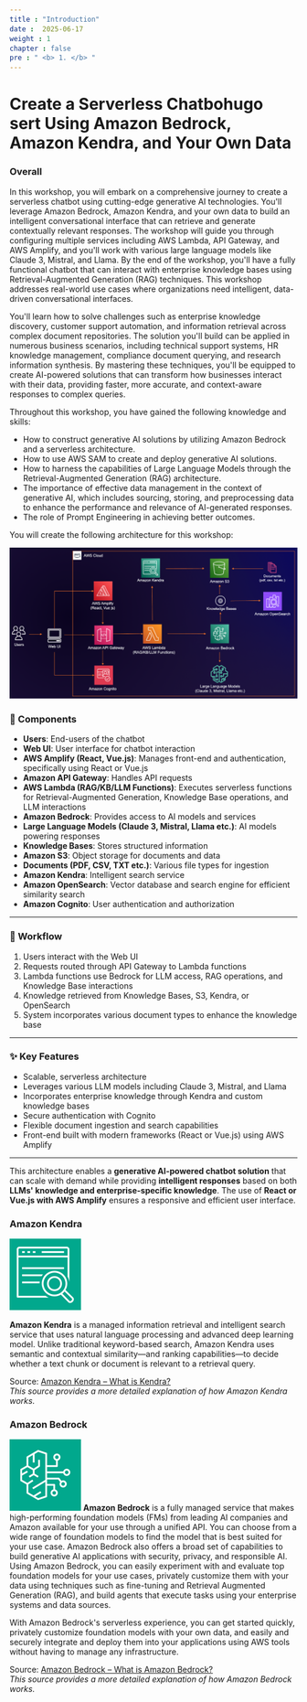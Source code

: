 ```yaml
---
title : "Introduction"
date :  2025-06-17
weight : 1 
chapter : false
pre : " <b> 1. </b> "
---
```

# Create a Serverless Chatbohugo sert Using Amazon Bedrock, Amazon Kendra, and Your Own Data
### Overall
In this workshop, you will embark on a comprehensive journey to create a serverless chatbot using cutting-edge generative AI technologies. You'll leverage Amazon Bedrock, Amazon Kendra, and your own data to build an intelligent conversational interface that can retrieve and generate contextually relevant responses. The workshop will guide you through configuring multiple services including AWS Lambda, API Gateway, and AWS Amplify, and you'll work with various large language models like Claude 3, Mistral, and Llama. By the end of the workshop, you'll have a fully functional chatbot that can interact with enterprise knowledge bases using Retrieval-Augmented Generation (RAG) techniques. This workshop addresses real-world use cases where organizations need intelligent, data-driven conversational interfaces.

You'll learn how to solve challenges such as enterprise knowledge discovery, customer support automation, and information retrieval across complex document repositories. The solution you'll build can be applied in numerous business scenarios, including technical support systems, HR knowledge management, compliance document querying, and research information synthesis. By mastering these techniques, you'll be equipped to create AI-powered solutions that can transform how businesses interact with their data, providing faster, more accurate, and context-aware responses to complex queries.

Throughout this workshop, you have gained the following knowledge and skills:

- How to construct generative AI solutions by utilizing Amazon Bedrock and a serverless architecture.
- How to use AWS SAM to create and deploy generative AI solutions.
- How to harness the capabilities of Large Language Models through the Retrieval-Augmented Generation (RAG) architecture.
- The importance of effective data management in the context of generative AI, which includes sourcing, storing, and preprocessing data to enhance the performance and relevance of AI-generated responses.
- The role of Prompt Engineering in achieving better outcomes.

You will create the following architecture for this workshop:

![ConnectPrivate](https://github.com/PVinhP/PPV_Workshop_01/blob/main/Workshop/static/images/anh/000-architecture.png?raw=true)
### 🧩 Components

- **Users**: End-users of the chatbot  
- **Web UI**: User interface for chatbot interaction  
- **AWS Amplify (React, Vue.js)**: Manages front-end and authentication, specifically using React or Vue.js  
- **Amazon API Gateway**: Handles API requests  
- **AWS Lambda (RAG/KB/LLM Functions)**: Executes serverless functions for Retrieval-Augmented Generation, Knowledge Base operations, and LLM interactions  
- **Amazon Bedrock**: Provides access to AI models and services  
- **Large Language Models (Claude 3, Mistral, Llama etc.)**: AI models powering responses  
- **Knowledge Bases**: Stores structured information  
- **Amazon S3**: Object storage for documents and data  
- **Documents (PDF, CSV, TXT etc.)**: Various file types for ingestion  
- **Amazon Kendra**: Intelligent search service  
- **Amazon OpenSearch**: Vector database and search engine for efficient similarity search  
- **Amazon Cognito**: User authentication and authorization  

---

### 🔄 Workflow

1. Users interact with the Web UI  
2. Requests routed through API Gateway to Lambda functions  
3. Lambda functions use Bedrock for LLM access, RAG operations, and Knowledge Base interactions  
4. Knowledge retrieved from Knowledge Bases, S3, Kendra, or OpenSearch  
5. System incorporates various document types to enhance the knowledge base  

---

### ✨ Key Features

- Scalable, serverless architecture  
- Leverages various LLM models including Claude 3, Mistral, and Llama  
- Incorporates enterprise knowledge through Kendra and custom knowledge bases  
- Secure authentication with Cognito  
- Flexible document ingestion and search capabilities  
- Front-end built with modern frameworks (React or Vue.js) using AWS Amplify  

---

This architecture enables a **generative AI-powered chatbot solution** that can scale with demand while providing **intelligent responses** based on both **LLMs' knowledge and enterprise-specific knowledge**. The use of **React or Vue.js with AWS Amplify** ensures a responsive and efficient user interface.


### Amazon Kendra

![ConnectPrivate](https://github.com/PVinhP/PPV_Workshop_01/blob/main/Workshop/static/images/Kendra.png?raw=true)

**Amazon Kendra** is a managed information retrieval and intelligent search service that uses natural language processing and advanced deep learning model. Unlike traditional keyword-based search, Amazon Kendra uses semantic and contextual similarity—and ranking capabilities—to decide whether a text chunk or document is relevant to a retrieval query.

Source: [Amazon Kendra – What is Kendra?](https://docs.aws.amazon.com/kendra/latest/dg/what-is-kendra.html)  
  *This source provides a more detailed explanation of how Amazon Kendra works.*

### Amazon Bedrock

![ConnectPrivate](https://github.com/PVinhP/PPV_Workshop_01/blob/main/Workshop/static/images/Bedrock.png?raw=true)
**Amazon Bedrock** is a fully managed service that makes high-performing foundation models (FMs) from leading AI companies and Amazon available for your use through a unified API. You can choose from a wide range of foundation models to find the model that is best suited for your use case. Amazon Bedrock also offers a broad set of capabilities to build generative AI applications with security, privacy, and responsible AI. Using Amazon Bedrock, you can easily experiment with and evaluate top foundation models for your use cases, privately customize them with your data using techniques such as fine-tuning and Retrieval Augmented Generation (RAG), and build agents that execute tasks using your enterprise systems and data sources.

With Amazon Bedrock's serverless experience, you can get started quickly, privately customize foundation models with your own data, and easily and securely integrate and deploy them into your applications using AWS tools without having to manage any infrastructure.

Source: [Amazon Bedrock – What is Amazon Bedrock?](https://docs.aws.amazon.com/bedrock/latest/userguide/what-is-bedrock.html)  
  *This source provides a more detailed explanation of how Amazon Bedrock works.*